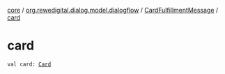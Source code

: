 [core](../../index.md) / [org.rewedigital.dialog.model.dialogflow](../index.md) / [CardFulfillmentMessage](index.md) / [card](./card.md)

# card

`val card: `[`Card`](../-card/index.md)